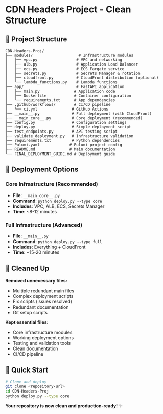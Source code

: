 # CDN Headers Project - Clean Structure

## 📁 Project Structure

```
CDN-Headers-Proj/
├── modules/                    # Infrastructure modules
│   ├── vpc.py                 # VPC and networking
│   ├── alb.py                 # Application Load Balancer
│   ├── ecs.py                 # ECS Fargate service
│   ├── secrets.py             # Secrets Manager & rotation
│   ├── cloudfront.py          # CloudFront distribution (optional)
│   └── lambda_functions.py    # Lambda functions
├── app/                       # FastAPI application
│   ├── main.py               # Application code
│   ├── Dockerfile            # Container configuration
│   └── requirements.txt      # App dependencies
├── .github/workflows/        # CI/CD pipeline
│   └── ci.yml               # GitHub Actions
├── __main__.py              # Full deployment (with CloudFront)
├── __main_core__.py         # Core deployment (recommended)
├── config.py                # Configuration settings
├── deploy.py                # Simple deployment script
├── test_endpoints.py        # API testing script
├── validate_deployment.py   # Infrastructure validation
├── requirements.txt         # Python dependencies
├── Pulumi.yaml             # Pulumi project config
├── README.md               # Main documentation
└── FINAL_DEPLOYMENT_GUIDE.md # Deployment guide
```

## 🎯 Deployment Options

### Core Infrastructure (Recommended)
- **File**: `__main_core__.py`
- **Command**: `python deploy.py --type core`
- **Includes**: VPC, ALB, ECS, Secrets Manager
- **Time**: ~8-12 minutes

### Full Infrastructure (Advanced)
- **File**: `__main__.py`
- **Command**: `python deploy.py --type full`
- **Includes**: Everything + CloudFront
- **Time**: ~15-20 minutes

## 🧹 Cleaned Up

**Removed unnecessary files:**
- Multiple redundant main files
- Complex deployment scripts
- Fix scripts (issues resolved)
- Redundant documentation
- Git setup scripts

**Kept essential files:**
- Core infrastructure modules
- Working deployment options
- Testing and validation tools
- Clean documentation
- CI/CD pipeline

## 🚀 Quick Start

```bash
# Clone and deploy
git clone <repository-url>
cd CDN-Headers-Proj
python deploy.py --type core
```

**Your repository is now clean and production-ready!** ✨